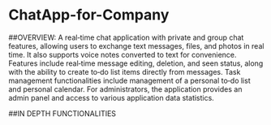 ﻿# ChatApp-for-Company
##OVERVIEW:
A real‑time chat application with private and group chat features, allowing users to exchange text messages, files, and photos in real time. It also supports voice notes converted to text for convenience. Features include real‑time message editing, deletion, and seen status, along with the ability to create to‑do list items directly from messages. Task management functionalities include management of a personal to‑do list and personal calendar. For administrators, the application provides an admin panel and access to various application data statistics.

##IN DEPTH FUNCTIONALITIES
